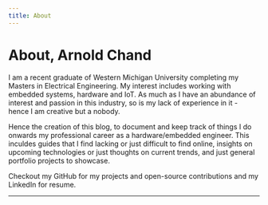 ```yaml
---
title: About
---
```


# About, Arnold Chand

I am a recent graduate of Western Michigan University completing my Masters in Electrical Engineering. My interest includes working with embedded systems, hardware and IoT. As much as I have an abundance of interest and passion in this industry, so is my lack of experience in it - hence I am creative but a nobody.

Hence the creation of this blog, to document and keep track of things I do onwards my professional career as a hardware/embedded engineer. This inculdes guides that I find lacking or just difficult to find online, insights on upcoming technologies or just thoughts on current trends, and just general portfolio projects to showcase.

Checkout my GitHub for my projects and open-source contributions and my LinkedIn for resume.

---
<Footer/>